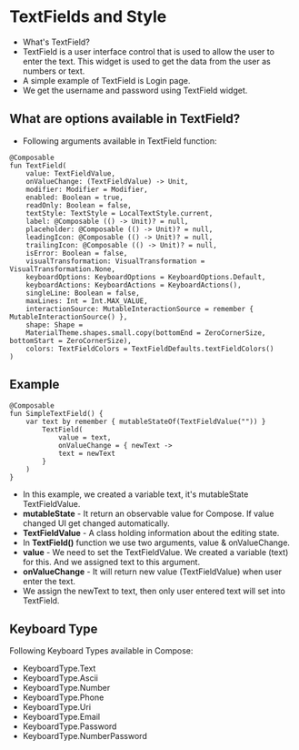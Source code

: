 # TextFields and Style
- What's TextField?
- TextField is a user interface control that is used to allow the user to enter the text. This widget is used to get the data from the user as numbers or text.
- A simple example of TextField is Login page.
- We get the username and password using TextField widget.
## What are options available in TextField?
- Following arguments available in TextField function:
```
@Composable
fun TextField(
    value: TextFieldValue,
    onValueChange: (TextFieldValue) -> Unit,
    modifier: Modifier = Modifier,
    enabled: Boolean = true,
    readOnly: Boolean = false,
    textStyle: TextStyle = LocalTextStyle.current,
    label: @Composable (() -> Unit)? = null,
    placeholder: @Composable (() -> Unit)? = null,
    leadingIcon: @Composable (() -> Unit)? = null,
    trailingIcon: @Composable (() -> Unit)? = null,
    isError: Boolean = false,
    visualTransformation: VisualTransformation = VisualTransformation.None,
    keyboardOptions: KeyboardOptions = KeyboardOptions.Default,
    keyboardActions: KeyboardActions = KeyboardActions(),
    singleLine: Boolean = false,
    maxLines: Int = Int.MAX_VALUE,
    interactionSource: MutableInteractionSource = remember { MutableInteractionSource() },
    shape: Shape =
    MaterialTheme.shapes.small.copy(bottomEnd = ZeroCornerSize, bottomStart = ZeroCornerSize),
    colors: TextFieldColors = TextFieldDefaults.textFieldColors()
)
```

## Example
```
@Composable
fun SimpleTextField() {
    var text by remember { mutableStateOf(TextFieldValue("")) }
        TextField(
            value = text,
            onValueChange = { newText ->
            text = newText
        }
    )
}
```
- In this example, we created a variable text, it's mutableState TextFieldValue.
- **mutableState** -  It return an observable value for Compose. If value changed UI get changed automatically.
- **TextFieldValue** - A class holding information about the editing state.
- In **TextField()** function we use two arguments, value & onValueChange.
- **value** - We need to set the TextFieldValue. We created a variable (text) for this. And we assigned text to this argument.
- **onValueChange** - It will return new value (TextFieldValue)  when user enter the text.
- We assign the newText to text, then only user entered text will set into TextField. 

## Keyboard Type
Following Keyboard Types available in Compose:
- KeyboardType.Text
- KeyboardType.Ascii
- KeyboardType.Number
- KeyboardType.Phone
- KeyboardType.Uri
- KeyboardType.Email
- KeyboardType.Password
- KeyboardType.NumberPassword





